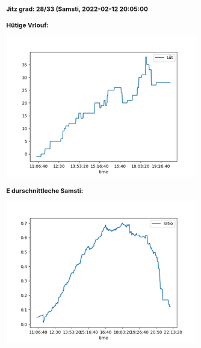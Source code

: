 ### Jitz grad: 28/33 (Samsti, 2022-02-12 20:05:00

### Hütige Vrlouf:
![Graph](Today.png)

### E durschnittleche Samsti:
![Graph](Samsti.png)